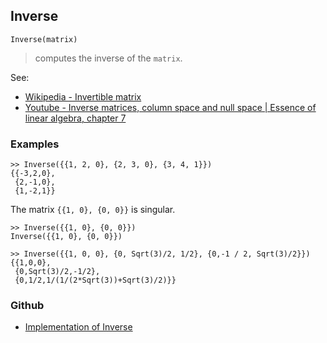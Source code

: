 ## Inverse

```
Inverse(matrix)
```

> computes the inverse of the `matrix`. 

See:  
* [Wikipedia - Invertible matrix](https://en.wikipedia.org/wiki/Invertible_matrix)
* [Youtube - Inverse matrices, column space and null space | Essence of linear algebra, chapter 7](https://youtu.be/uQhTuRlWMxw)

### Examples

```
>> Inverse({{1, 2, 0}, {2, 3, 0}, {3, 4, 1}})
{{-3,2,0},
 {2,-1,0},
 {1,-2,1}}
```

The matrix `{{1, 0}, {0, 0}}` is singular.

```
>> Inverse({{1, 0}, {0, 0}}) 
Inverse({{1, 0}, {0, 0}})

>> Inverse({{1, 0, 0}, {0, Sqrt(3)/2, 1/2}, {0,-1 / 2, Sqrt(3)/2}})
{{1,0,0},
 {0,Sqrt(3)/2,-1/2},
 {0,1/2,1/(1/(2*Sqrt(3))+Sqrt(3)/2)}} 
```

### Github

* [Implementation of Inverse](https://github.com/axkr/symja_android_library/blob/master/symja_android_library/matheclipse-core/src/main/java/org/matheclipse/core/builtin/LinearAlgebra.java#L2117) 
